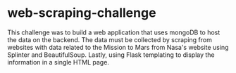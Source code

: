 # web-scraping-challenge

This challenge was to build a web application that uses mongoDB to host the data on the backend. The data must be collected by scraping from websites with data related to the Mission to Mars from Nasa's website using Splinter and BeautifulSoup. Lastly, using Flask templating to display the information in a single HTML page.
